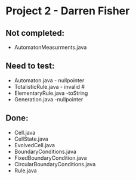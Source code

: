 # Project 2 - Darren Fisher

## Not completed:

* AutomatonMeasurments.java

## Need to test:

* Automaton.java - nullpointer
* TotalisticRule.java - invalid #
* ElementaryRule.java -toString
* Generation.java -nullpointer

## Done:

* Cell.java
* CellState.java
* EvolvedCell.java
* BoundaryConditions.java
* FixedBoundaryCondition.java
* CircularBoundaryConditions.java
* Rule.java